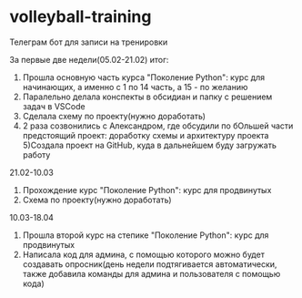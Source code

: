 # volleyball-training
Телеграм бот для записи на тренировки

За первые две недели(05.02-21.02) итог:

1) Прошла основную часть курса "Поколение Python": курс для начинающих, а именно с 1 по 14 часть, а 15 - по желанию
2) Паралельно делала конспекты в обсидиан и папку с решением задач в VSCode
3) Сделала схему по проекту(нужно доработать)
4) 2 раза созвонились с Александром, где обсудили по бОльшей части предстоящий проект: доработку схемы и архитектуру проекта
5)Создала проект на GitHub, куда в дальнейшем буду загружать работу

21.02-10.03

1) Прохождение курс "Поколение Python": курс для продвинутых
2) Схема по проекту(нужно доработать)

10.03-18.04
1) Прошла второй курс на степике "Поколение Python": курс для продвинутых
2) Написала код для админа, с помощью которого можно будет создавать опросник(день недели подтягивается автоматически, также добавила команды для админа и пользователя с помощью кода)
